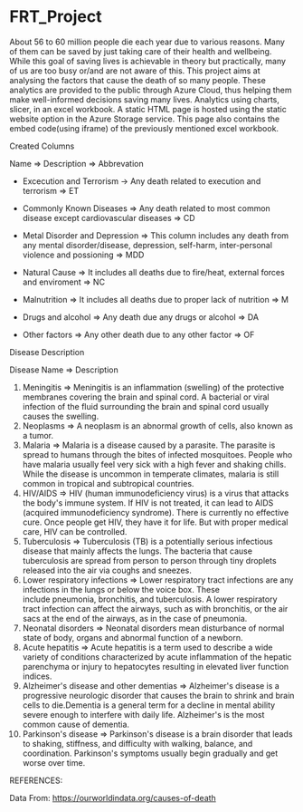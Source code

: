 # FRT_Project
About 56 to 60 million people die each year due to various reasons. Many of them can be saved by just taking care of their health and wellbeing. While this goal of saving lives is achievable in theory but practically, many of us are too busy or/and are not aware of this. This project aims at analysing the factors that cause the death of so many people. These analytics are provided to the public through Azure Cloud, thus helping them make well-informed decisions saving many lives. Analytics using charts, slicer, in an excel workbook. A static HTML page is hosted using the static website option in the Azure Storage service. This page also contains the embed code(using iframe) of the previously mentioned excel workbook. 


Created Columns			
						
Name => Description => Abbrevation

- Excecution and Terrorism  ->  Any death related to execution and terrorism  =>  ET

- Commonly Known Diseases  =>  Any death related to most common disease except cardiovascular diseases  =>  CD

- Metal Disorder and Depression  =>  This column includes any death from any mental disorder/disease, depression, self-harm, inter-personal violence and possioning  =>  MDD

- Natural Cause  =>  It includes all deaths due to fire/heat, external forces and enviroment  =>  NC

- Malnutrition  =>  It includes all deaths due to proper lack of nutrition  =>  M

- Drugs and alcohol  =>  Any death due any drugs or alcohol  =>  DA

- Other factors  =>  Any other death due to any other factor  =>  OF	


Disease Description	

Disease Name	=>  Description	

1. Meningitis	=> Meningitis is an inflammation (swelling) of the protective membranes covering the brain and spinal cord. A bacterial or viral infection of the fluid surrounding the brain and spinal cord usually causes the swelling.	
2.	Neoplasms	 =>  A neoplasm is an abnormal growth of cells, also known as a tumor.	
3.	Malaria	 =>  Malaria is a disease caused by a parasite. The parasite is spread to humans through the bites of infected mosquitoes. People who have malaria usually feel very sick with a high fever and shaking chills. While the disease is uncommon in temperate climates, malaria is still common in tropical and subtropical countries.	
4.	HIV/AIDS	 =>  HIV (human immunodeficiency virus) is a virus that attacks the body's immune system. If HIV is not treated, it can lead to AIDS (acquired immunodeficiency syndrome). There is currently no effective cure. Once people get HIV, they have it for life. But with proper medical care, HIV can be controlled.	
5.	Tuberculosis	 =>  Tuberculosis (TB) is a potentially serious infectious disease that mainly affects the lungs. The bacteria that cause tuberculosis are spread from person to person through tiny droplets released into the air via coughs and sneezes.	
6.	Lower respiratory infections	 =>  Lower respiratory tract infections are any infections in the lungs or below the voice box. These include pneumonia, bronchitis, and tuberculosis. A lower respiratory tract infection can affect the airways, such as with bronchitis, or the air sacs at the end of the airways, as in the case of pneumonia.	
7.	Neonatal disorders	 =>  Neonatal disorders mean disturbance of normal state of body, organs and abnormal function of a newborn.	
8.	Acute hepatitis	 =>  Acute hepatitis is a term used to describe a wide variety of conditions characterized by acute inflammation of the hepatic parenchyma or injury to hepatocytes resulting in elevated liver function indices.	
9.	Alzheimer's disease and other dementias	 =>  Alzheimer's disease is a progressive neurologic disorder that causes the brain to shrink and brain cells to die.Dementia is a general term for a decline in mental ability severe enough to interfere with daily life. Alzheimer's is the most common cause of dementia.	
10.	Parkinson's disease	 =>  Parkinson's disease is a brain disorder that leads to shaking, stiffness, and difficulty with walking, balance, and coordination. Parkinson's symptoms usually begin gradually and get worse over time.	


REFERENCES:

Data From: https://ourworldindata.org/causes-of-death
